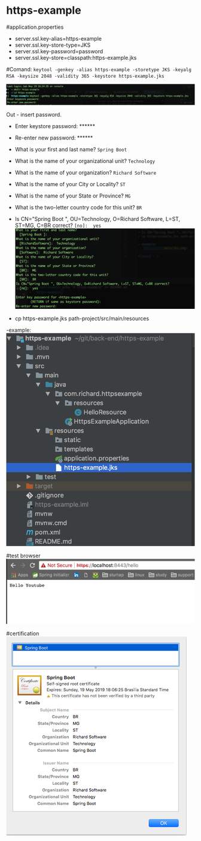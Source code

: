 # https-example

#application.properties
- server.ssl.key-alias=https-example
- server.ssl.key-store-type=JKS
- server.ssl.key-password=password
- server.ssl.key-store=classpath:https-example.jks

#Comand: 
`keytool -genkey -alias https-example -storetype JKS -keyalg RSA -keysize 2048 -validity 365 -keystore https-example.jks`

![picture](data/comand-1.png)

Out - insert password.

- Enter keystore password: ******
- Re-enter new password: ******
- What is your first and last name? `Spring Boot`
- What is the name of your organizational unit? `Technology`
- What is the name of your organization? `Richard Software`
- What is the name of your City or Locality? `ST`
- What is the name of your State or Province? `MG`
- What is the two-letter country code for this unit? `BR`
- Is CN="Spring Boot ", OU=Technology, O=Richard Software, L=ST, ST=MG, C=BR correct? `[no]:  yes`
![picture](data/out.png)

- cp https-example.jks path-project/src/main/resources

-example:
   ![picture](data/jks.png)
   
#test browser
![picture](data/browser.png)

#certification
![picture](data/certification.png)

